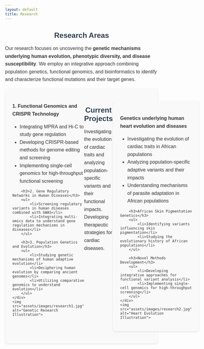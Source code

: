 ```yaml
---
layout: default
title: Research
---
```


<style>
    /* Typography enhancements */
    body {
        font-family: 'Arial', sans-serif;
        color: #333;
    }
    h2 {
        font-size: 1.5rem;
        color: #2c3e50;
        margin-bottom: 1rem;
        text-align: center;
    }
    p, li, h3 {
        font-size: 1rem;
        line-height: 1.6;
        text-align: left;
    }

    /* Color scheme for subsections */
    .section {
        background-color: #f9f9f9;
        padding: 1.5rem;
        border-radius: 8px;
        box-shadow: 0 2px 4px rgba(0, 0, 0, 0.1);
        display: flex;
        flex-direction: row;
        justify-content: space-between;
        align-items: flex-start;
        margin: 1rem 0;
    }

    /* Visual elements */
    img {
        width: 33%;
        height: auto;
        margin-left: 1rem;
    }

    /* Responsive layout */
    @media (max-width: 768px) {
        .section {
            flex-direction: column;
        }
        img {
            width: 100%;
            margin-left: 0;
            margin-top: 1rem;
        }
    }
</style>

<div>
    <h2>Research Areas</h2>
    <p>Our research focuses on uncovering the <strong>genetic mechanisms underlying human evolution, phenotypic diversity, and disease susceptibility</strong>. We employ an integrative approach combining population genetics, functional genomics, and bioinformatics to identify and characterize functional mutations and their target genes.</p>
</div>

<div class="section">
    <div>
        <h3>1. Functional Genomics and CRISPR Technology</h3>
        <ul>
            <li>Integrating MPRA and Hi-C to study gene regulation</li>
            <li>Developing CRISPR-based methods for genome editing and screening</li>
            <li>Implementing single-cell genomics for high-throughput functional screening</li>
        </ul>

        <h3>2. Gene Regulatory Networks in Human Diseases</h3>
        <ul>
            <li>Screening regulatory variants in human diseases combined with GWAS</li>
            <li>Integrating multi-omics data to understand gene regulation mechanisms in diseases</li>
        </ul>

        <h3>3. Population Genetics and Evolution</h3>
        <ul>
            <li>Studying genetic mechanisms of human adaptive evolution</li>
            <li>Deciphering human evolution by comparing ancient genomes</li>
            <li>Utilizing comparative genomics to understand evolution</li>
        </ul>
    </div>
    <img src="assets/images/research1.jpg" alt="Genetic Research Illustration">
</div>

<div>
    <h2>Current Projects</h2>
    <p>Investigating the evolution of cardiac traits and analyzing population-specific variants and their functional impacts. Developing therapeutic strategies for cardiac diseases.</p>
</div>

<div class="section">
    <div>
        <h3>Genetics underlying human heart evolution and diseases</h3>
        <ul>
            <li>Investigating the evolution of cardiac traits in African populations</li>
            <li>Analyzing population-specific adaptive variants and their impacts</li>
            <li>Understanding mechanisms of parasite adaptation in African populations</li>
        </ul>

        <h3>African Skin Pigmentation Genetics</h3>
        <ul>
            <li>Identifying variants influencing skin pigmentation</li>
            <li>Studying the evolutionary history of African populations</li>
        </ul>

        <h3>Novel Methods Development</h3>
        <ul>
            <li>Developing integrative approaches for functional variant analysis</li>
            <li>Implementing single-cell genomics for high-throughput screening</li>
        </ul>
    </div>
    <img src="assets/images/research2.jpg" alt="Heart Evolution Illustration">
</div> 
